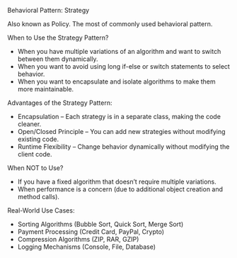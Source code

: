 

Behavioral Pattern: Strategy

Also known as Policy. The most of commonly used behavioral pattern.

When to Use the Strategy Pattern?
- When you have multiple variations of an algorithm and want to switch between them dynamically. 
- When you want to avoid using long if-else or switch statements to select behavior. 
- When you want to encapsulate and isolate algorithms to make them more maintainable.

Advantages of the Strategy Pattern:
 - Encapsulation – Each strategy is in a separate class, making the code cleaner. 
 - Open/Closed Principle – You can add new strategies without modifying existing code. 
 - Runtime Flexibility – Change behavior dynamically without modifying the client code.

When NOT to Use?

- If you have a fixed algorithm that doesn’t require multiple variations. 
- When performance is a concern (due to additional object creation and method calls).

Real-World Use Cases:
 - Sorting Algorithms (Bubble Sort, Quick Sort, Merge Sort)
 - Payment Processing (Credit Card, PayPal, Crypto)
 - Compression Algorithms (ZIP, RAR, GZIP)
 - Logging Mechanisms (Console, File, Database)